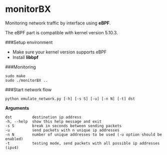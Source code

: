 # monitorBX

Monitoring network traffic by interface using **eBPF**.

The eBPF part is compatible with kernel version 5.10.3.


###Setup environment
- Make sure your kernel version supports eBPF
- Install **libbpf** 

###Monitoring
```
sudo make
sudo ./monitorBX .. 
```

###Start network flow

```
python emulate_network.py [-h] [-s S] [-u] [-n N] [-t] dst
```

**Arguments**
```
dst         destination ip address
-h, --help  show this help message and exit
-s S        break in seconds between sending packets
-u          send packets with n unique ip addresses
-n N        number of unique addresses to be used (-u option should be enabled)
-t          testing mode, send packets with all possible ip addresses (ipv4)
```